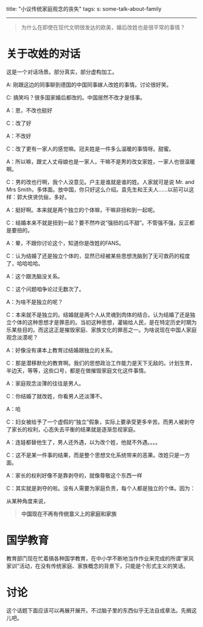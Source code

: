 title: "小议传统家庭观念的丧失"
tags:
s: some-talk-about-family

---

>为什么在即使在现代文明很发达的欧美，婚后改姓也是很平常的事情？

# 关于改姓的对话

这是一个对话场景。部分真实，部分虚构加工。


A: 刚跟这边的同事聊到德国的中国同事嫁人改姓的事情。讨论很好笑。

C: 搞笑吗？很多国家婚后都改的。中国居然不改才是怪事。

A：恩，不改也挺好

C：改了好

A：不改好

C：改了更有一家人的感觉嘛。冠夫姓是一件多么温暖的事情呀。甜蜜。

A：所以嘛，跟丈人丈母娘也是一家人，干嘛不是男的改女家姓，一家人也很温暖啊。

C：男的改也行啊，我个人没意见。户主是谁就是谁的姓。人家就可是说 Mr. and Mrs Smith，多体面。放中国，你只好这么介绍。袁先生和王夫人……以前可以这样：郭大侠贤伉俪，多好。

A：挺好啊。本来就是两个独立的个体嘛，干嘛非扭和到一起呢。

C：结婚本来不就是扭到一起？要不然咋说“强扭的瓜不甜”。不管强不强，反正都是要扭的。

A：晕，不跟你讨论这个，知道你是改姓的FANS。

C：认为结婚了还是独立个体的，显然已经被某些思想洗脑到了无可救药的程度了，哈哈哈哈。

A：这个跟洗脑没关系。

C：这个问题咱争论过无数次了。

A：为啥不是独立的呢？

C：本来就不是独立的。结婚就是两个人从灵魂到肉体的结合。认为结婚了还是独立个体的这种思想才是罪恶的。当初这种思想，灌输给人民，是在特定历史时期为乐某些目的。而这这正是摧毁家庭、家族文化的罪恶之一。为啥说现在中国人家庭观念淡漠呢？

A：好像没有课本上教育过结婚跟独立的关系。

C：那是潜移默化的教育啊。我们的思想政治工作能力是天下无敌的。计划生育，半边天，等等，这些口号，都是在做摧毁家庭文化这件事情。

A：家庭观念淡薄的往往是男人。

C：你结婚了就改姓，你看男人还淡薄不。

A：哈

C：妇女被给予了一个虚假的“独立”假象，实际上要承受更多辛苦。而男人被剥夺了家长的权利，心态失去平衡的结果就是逐渐忽视家庭。

A：连娃都替他生了，男人还外遇，以为改个姓，他就不外遇。。。。

C：这不是某一件事的结果，而是整个思想文化系统带来的恶果。改姓只是一方面。

A：家长的权利好像不是靠剥夺的，就像尊敬这个东西一样

C：其实就是剥夺的啦。没有人需要为家庭负责，每个人都是独立的个体。因为：

从某种角度来说，
> **中国现在不再有传统意义上的家庭和家族**

# 国学教育

教育部门现在忙着搞各种国学教育，在中小学不断地当作作业来完成的所谓“家风家训”活动，在没有传统家庭、家族概念的背景下，只能是个形式主义的笑话。

# 讨论

这个话题下面应该可以再展开展开。不过脑子里的东西似乎无法自成章法。先搁这儿吧。


